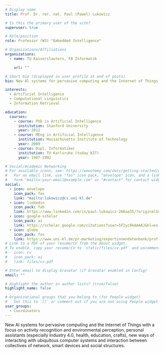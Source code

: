 ```yaml
---
# Display name
title: Prof. Dr. rer. nat. Paul (Pawel) Lukowicz

# Is this the primary user of the site?
superuser: true

# Role/position
role: Professor (W3) "Embedded Intelligence"

# Organizations/Affiliations
organizations:
  - name: TU Kaiserslautern, FB Informatik

    url: ""

# Short bio (displayed in user profile at end of posts)
bio: New Al systems for pervasive computing and the Internet of Things with a focus on activity recognition and environmental perception, personal assistants (especially Industry 4.0, health, education, crafts), new ways of interacting with ubiquitous computer systems and interaction between collectives of network, smart devices and social structures.

interests:
  - Artificial Intelligence
  - Computational Linguistics
  - Information Retrieval

education:
  courses:
    - course: PhD in Artificial Intelligence
      institution: Stanford University
      year: 2012
    - course: MEng in Artificial Intelligence
      institution: Massachusetts Institute of Technology
      year: 2009
    - course: Dipl. Informatiker
      institution: TU Karlsruhe (today KIT)
      year: 1987-1992

# Social/Academic Networking
# For available icons, see: https://wowchemy.com/docs/getting-started/page-builder/#icons
#   For an email link, use "fas" icon pack, "envelope" icon, and a link in the
#   form "mailto:your-email@example.com" or "#contact" for contact widget.
social:
  - icon: envelope
    icon_pack: fas
    link: "mailto:lukowicz@cs.uni-kl.de"
  - icon: linkedin
    icon_pack: fab
    link: https://www.linkedin.com/in/paul-lukowicz-2b6aa35/?originalSubdomain=de
  - icon: google-scholar
    icon_pack: ai
    link: https://scholar.google.com/citations?user=1FIyc9kAAAAJ&hl=en
  - icon: globe
    icon_pack: fas
    link: https://www.uni-kl.de/pr-marketing/expertinnendatenbank/prof-dr-paul-lukowicz
# Link to a PDF of your resume/CV from the About widget.
# To enable, copy your resume/CV to `static/files/cv.pdf` and uncomment the lines below.
# - icon: cv
#   icon_pack: ai
#   link: files/cv.pdf

# Enter email to display Gravatar (if Gravatar enabled in Config)
email: ""

# Highlight the author in author lists? (true/false)
highlight_name: false

# Organizational groups that you belong to (for People widget)
#   Set this to `[]` or comment out if you are not using People widget.
user_groups:
  - Coordinators
---
```


New Al systems for pervasive computing and the Internet of Things with a focus on activity recognition and environmental perception, personal assistants (especially Industry 4.0, health, education, crafts), new ways of interacting with ubiquitous computer systems and interaction between collectives of network, smart devices and social structures.
